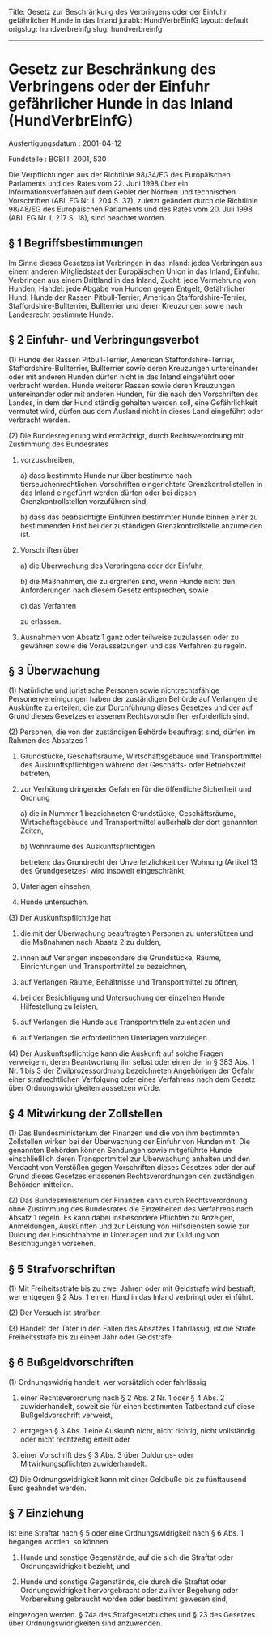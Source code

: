 Title: Gesetz zur Beschränkung des Verbringens oder der Einfuhr gefährlicher Hunde
  in das Inland
jurabk: HundVerbrEinfG
layout: default
origslug: hundverbreinfg
slug: hundverbreinfg

---

# Gesetz zur Beschränkung des Verbringens oder der Einfuhr gefährlicher Hunde in das Inland (HundVerbrEinfG)

Ausfertigungsdatum
:   2001-04-12

Fundstelle
:   BGBl I: 2001, 530

Die Verpflichtungen aus der Richtlinie 98/34/EG des Europäischen
Parlaments und des Rates vom 22. Juni 1998 über ein
Informationsverfahren auf dem Gebiet der Normen und technischen
Vorschriften (ABl. EG Nr. L 204 S. 37), zuletzt geändert durch die
Richtlinie 98/48/EG des Europäischen Parlaments und des Rates vom 20.
Juli 1998 (ABl. EG Nr. L 217 S. 18), sind beachtet worden.


## § 1 Begriffsbestimmungen

Im Sinne dieses Gesetzes ist
Verbringen in das Inland:
jedes Verbringen aus einem anderen Mitgliedstaat der Europäischen
Union in das Inland,
Einfuhr:
Verbringen aus einem Drittland in das Inland,
Zucht:
jede Vermehrung von Hunden,
Handel:
jede Abgabe von Hunden gegen Entgelt,
Gefährlicher Hund:
Hunde der Rassen Pitbull-Terrier, American Staffordshire-Terrier,
Staffordshire-Bullterrier, Bullterrier und deren Kreuzungen sowie nach
Landesrecht bestimmte Hunde.


## § 2 Einfuhr- und Verbringungsverbot

(1) Hunde der Rassen Pitbull-Terrier, American Staffordshire-Terrier,
Staffordshire-Bullterrier, Bullterrier sowie deren Kreuzungen
untereinander oder mit anderen Hunden dürfen nicht in das Inland
eingeführt oder verbracht werden. Hunde weiterer Rassen sowie deren
Kreuzungen untereinander oder mit anderen Hunden, für die nach den
Vorschriften des Landes, in dem der Hund ständig gehalten werden soll,
eine Gefährlichkeit vermutet wird, dürfen aus dem Ausland nicht in
dieses Land eingeführt oder verbracht werden.

(2) Die Bundesregierung wird ermächtigt, durch Rechtsverordnung mit
Zustimmung des Bundesrates

1.  vorzuschreiben,

    a)  dass bestimmte Hunde nur über bestimmte nach tierseuchenrechtlichen
        Vorschriften eingerichtete Grenzkontrollstellen in das Inland
        eingeführt werden dürfen oder bei diesen Grenzkontrollstellen
        vorzuführen sind,


    b)  dass das beabsichtigte Einführen bestimmter Hunde binnen einer zu
        bestimmenden Frist bei der zuständigen Grenzkontrollstelle anzumelden
        ist.





2.  Vorschriften über

    a)  die Überwachung des Verbringens oder der Einfuhr,


    b)  die Maßnahmen, die zu ergreifen sind, wenn Hunde nicht den
        Anforderungen nach diesem Gesetz entsprechen, sowie


    c)  das Verfahren




    zu erlassen.


3.  Ausnahmen von Absatz 1 ganz oder teilweise zuzulassen oder zu gewähren
    sowie die Voraussetzungen und das Verfahren zu regeln.





## § 3 Überwachung

(1) Natürliche und juristische Personen sowie nichtrechtsfähige
Personenvereinigungen haben der zuständigen Behörde auf Verlangen die
Auskünfte zu erteilen, die zur Durchführung dieses Gesetzes und der
auf Grund dieses Gesetzes erlassenen Rechtsvorschriften erforderlich
sind.

(2) Personen, die von der zuständigen Behörde beauftragt sind, dürfen
im Rahmen des Absatzes 1

1.  Grundstücke, Geschäftsräume, Wirtschaftsgebäude und Transportmittel
    des Auskunftspflichtigen während der Geschäfts- oder Betriebszeit
    betreten,


2.  zur Verhütung dringender Gefahren für die öffentliche Sicherheit und
    Ordnung

    a)  die in Nummer 1 bezeichneten Grundstücke, Geschäftsräume,
        Wirtschaftsgebäude und Transportmittel außerhalb der dort genannten
        Zeiten,


    b)  Wohnräume des Auskunftspflichtigen




    betreten; das Grundrecht der Unverletzlichkeit der Wohnung (Artikel 13
    des Grundgesetzes) wird insoweit eingeschränkt,


3.  Unterlagen einsehen,


4.  Hunde untersuchen.




(3) Der Auskunftspflichtige hat

1.  die mit der Überwachung beauftragten Personen zu unterstützen und die
    Maßnahmen nach Absatz 2 zu dulden,


2.  ihnen auf Verlangen insbesondere die Grundstücke, Räume, Einrichtungen
    und Transportmittel zu bezeichnen,


3.  auf Verlangen Räume, Behältnisse und Transportmittel zu öffnen,


4.  bei der Besichtigung und Untersuchung der einzelnen Hunde
    Hilfestellung zu leisten,


5.  auf Verlangen die Hunde aus Transportmitteln zu entladen und


6.  auf Verlangen die erforderlichen Unterlagen vorzulegen.




(4) Der Auskunftspflichtige kann die Auskunft auf solche Fragen
verweigern, deren Beantwortung ihn selbst oder einen der in § 383 Abs.
1 Nr. 1 bis 3 der Zivilprozessordnung bezeichneten Angehörigen der
Gefahr einer strafrechtlichen Verfolgung oder eines Verfahrens nach
dem Gesetz über Ordnungswidrigkeiten aussetzen würde.


## § 4 Mitwirkung der Zollstellen

(1) Das Bundesministerium der Finanzen und die von ihm bestimmten
Zollstellen wirken bei der Überwachung der Einfuhr von Hunden mit. Die
genannten Behörden können Sendungen sowie mitgeführte Hunde
einschließlich deren Transportmittel zur Überwachung anhalten und den
Verdacht von Verstößen gegen Vorschriften dieses Gesetzes oder der auf
Grund dieses Gesetzes erlassenen Rechtsverordnungen den zuständigen
Behörden mitteilen.

(2) Das Bundesministerium der Finanzen kann durch Rechtsverordnung
ohne Zustimmung des Bundesrates die Einzelheiten des Verfahrens nach
Absatz 1 regeln. Es kann dabei insbesondere Pflichten zu Anzeigen,
Anmeldungen, Auskünften und zur Leistung von Hilfsdiensten sowie zur
Duldung der Einsichtnahme in Unterlagen und zur Duldung von
Besichtigungen vorsehen.


## § 5 Strafvorschriften

(1) Mit Freiheitsstrafe bis zu zwei Jahren oder mit Geldstrafe wird
bestraft, wer entgegen § 2 Abs. 1 einen Hund in das Inland verbringt
oder einführt.

(2) Der Versuch ist strafbar.

(3) Handelt der Täter in den Fällen des Absatzes 1 fahrlässig, ist die
Strafe Freiheitsstrafe bis zu einem Jahr oder Geldstrafe.


## § 6 Bußgeldvorschriften

(1) Ordnungswidrig handelt, wer vorsätzlich oder fahrlässig

1.  einer Rechtsverordnung nach § 2 Abs. 2 Nr. 1 oder § 4 Abs. 2
    zuwiderhandelt, soweit sie für einen bestimmten Tatbestand auf diese
    Bußgeldvorschrift verweist,


2.  entgegen § 3 Abs. 1 eine Auskunft nicht, nicht richtig, nicht
    vollständig oder nicht rechtzeitig erteilt oder


3.  einer Vorschrift des § 3 Abs. 3 über Duldungs- oder
    Mitwirkungspflichten zuwiderhandelt.




(2) Die Ordnungswidrigkeit kann mit einer Geldbuße bis zu fünftausend
Euro geahndet werden.


## § 7 Einziehung

Ist eine Straftat nach § 5 oder eine Ordnungswidrigkeit nach § 6 Abs.
1 begangen worden, so können

1.  Hunde und sonstige Gegenstände, auf die sich die Straftat oder
    Ordnungswidrigkeit bezieht, und


2.  Hunde und sonstige Gegenstände, die durch die Straftat oder
    Ordnungswidrigkeit hervorgebracht oder zu ihrer Begehung oder
    Vorbereitung gebraucht worden oder bestimmt gewesen sind,



eingezogen werden. § 74a des Strafgesetzbuches und § 23 des Gesetzes
über Ordnungswidrigkeiten sind anzuwenden.

